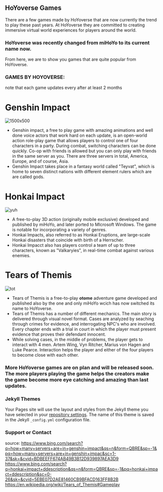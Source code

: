 ## HoYoverse Games 



There are a few games made by HoYoverse that are now currently the trend to play these past years. At HoYoverse they are committed to creating immersive virtual world experiences for players around the world. 

### HoYoverse was recently changed from miHoYo to its current name now.

From here, we are to show you games that are quite popular from HoYoverse.

### GAMES BY HOYOVERSE:
note that each game updates every after at least 2 months
# **Genshin Impact**

![1500x500](https://user-images.githubusercontent.com/99850315/156476296-ee3a7daf-846a-4211-8d62-cda2df2f8835.jpg)
- Genshin impact, a free to play game with amazing animations and well done voice actors that work hard on each update, is an open-world action role-play game that allows players to control one of four characters in a party. During combat, switching characters can be done quickly. Co-op with friends is allowed but you can only play with friends in the same server as you. There are three servers in total, America, Europe, and of course, Asia.
- Genshin Impact takes place in a fantasy world called "Teyvat", which is home to seven distinct nations with different element rulers which are are called gods. 


# **Honkai Impact**

![yuh](https://user-images.githubusercontent.com/99850315/156692219-d4518a94-ecc3-46b2-982f-148dfc7f8451.jpg)
- A free-to-play 3D action (originally mobile exclusive) developed and published by miHoYo, and later ported to MIcrosoft Windows. The game is notable for incorporating a variety of genres.
- Honkai Impacts, also referred to as Honkai Eruptions, are large-scale Honkai disasters that coincide with birth of a Herrscher. 
- Honkai Impacct also has players control a team of up to three characters, known as "Valkaryies", in real-time combat against various enemies. 


# Tears of Themis

![tot](https://user-images.githubusercontent.com/99850315/156692810-f66f3df1-e471-4676-969b-36887de9d052.jpg)

- Tears of Themis is a free-to-play **otome** adventure game developed and published also by the one and only miHoYo wcich has now switched its name to HoYoverse.
- Tears of Themis has a number of different mechanics. The main story is delivered through visual novel format. Cases are analyzed by seaching through crimes for evidence, and interrogating NPC's who are involved. Every chapter ends with a trial in court in which the player must present evidence that proves their defendant innocent. 
- While solving cases, in the middle of problems, the player gets to interact with 4 men. Artem Wing, Vyn Ritcher, Marius von Hagen and Luke Pearce. Interaction helps the player and either of the four players to become close with each other.


### More HoYoverse games are on plan and will be released soon. The more players playing the game helps the creators make the game become more eye catching and amazing than last updates.







### Jekyll Themes

Your Pages site will use the layout and styles from the Jekyll theme you have selected in your [repository settings](https://github.com/fr1nce/fr1nce.github.io/settings/pages). The name of this theme is saved in the Jekyll `_config.yml` configuration file.

### Support or Contact
source: https://www.bing.com/search?q=how+many+servers+are+in+genshin+impact&qs=n&form=QBRE&sp=-1&pq=how+many+servers+are+in+genshin+impac&sc=1-37&sk=&cvid=BDBEEFF674AB49B3B12D939897AEA3D9
https://www.bing.com/search?q=honkai+impact+ddescription&qs=n&form=QBRE&sp=-1&pq=honkai+impact+ddescription&sc=0-26&sk=&cvid=5EBE07D2AE81460CB9BFACD163FF8B2B
https://en.wikipedia.org/wiki/Tears_of_Themis#Gameplay
